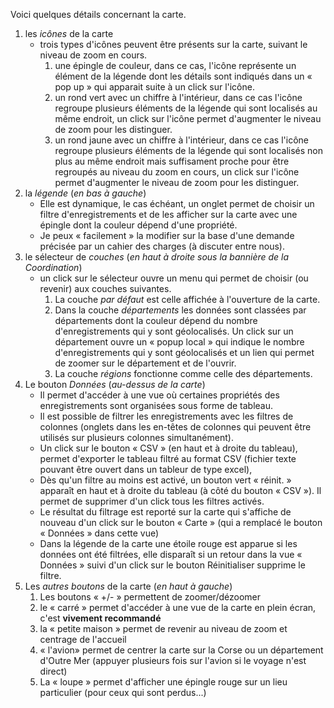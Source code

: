 <link rel="stylesheet" href="https://philquand.github.io/Javascript/Astr/Theme-Markdown.css" />

Voici quelques détails concernant la carte. 

1. les *icônes* de la carte
   * trois types d'icônes peuvent être présents sur la carte, suivant le niveau de zoom en cours.
     1. une épingle de couleur, dans ce cas, l'icône représente un élément de la légende dont les détails sont indiqués dans un  « pop up » qui apparait suite à un click sur l'icône.
     2. un rond vert avec un chiffre à l'intérieur, dans ce cas l'icône regroupe plusieurs éléments de la légende qui sont localisés au même endroit, un click sur l'icône permet d'augmenter le niveau de zoom pour les distinguer.
     3. un rond jaune avec un chiffre à l'intérieur, dans ce cas l'icône regroupe plusieurs éléments de la légende qui sont localisés non plus au même endroit mais suffisament proche pour être regroupés au niveau du zoom en cours, un click sur l'icône permet d'augmenter le niveau de zoom pour les distinguer.
2. la *légende* (<i>en bas à gauche</i>)
   * Elle est dynamique, le cas échéant, un onglet permet de choisir un filtre d'enregistrements et de les afficher sur la carte avec une épingle dont la couleur dépend d'une propriété.
   * Je peux « facilement » la modifier sur la base d'une demande précisée par un cahier des charges (à discuter entre nous). 
3. le sélecteur de *couches* (<i>en haut à droite sous la bannière de la Coordination</i>)
   * un click sur le sélecteur ouvre un menu qui permet de choisir (ou revenir) aux couches suivantes.
     1. La couche *par défaut* est celle affichée à l'ouverture de la carte.
     2. Dans la couche *départements* les données sont classées par départements dont la couleur dépend du nombre d'enregistrements qui y sont géolocalisés. Un click sur un département ouvre un « popup local » qui indique le nombre d'enregistrements qui y sont géolocalisés et un lien qui permet de zoomer sur le département et de l'ouvrir.
     3. La couche *régions* fonctionne comme celle des départements.
4. Le bouton *Données* (<i>au-dessus de la carte</i>)
   * Il permet d'accéder à une vue où certaines propriétés des enregistrements sont organisées sous forme de tableau. 
   * Il est possible de filtrer les enregistrements avec les filtres de colonnes (onglets dans les en-têtes de colonnes qui peuvent être utilisés sur plusieurs colonnes simultanément).
   * Un click sur le bouton « CSV » (en haut et à droite du tableau), permet d'exporter le tableau filtré au format CSV (fichier texte pouvant être ouvert dans un tableur de type excel), 
   * Dès qu'un filtre au moins est activé, un bouton vert « réinit. » apparaît en haut et à droite du tableau (à côté du bouton « CSV »). Il permet de supprimer d'un click tous les filtres activés.
   * Le résultat du filtrage est reporté sur la carte qui s'affiche de nouveau d'un click sur le bouton « Carte » (qui a remplacé le bouton « Données » dans cette vue) 
   * Dans la légende de la carte une étoile rouge est apparue si les données ont été filtrées, elle disparaît si un retour dans la vue « Données » suivi d'un click sur le bouton Réinitialiser supprime le filtre.
5. Les *autres boutons* de la carte (<i>en haut à gauche</i>)
   1. Les boutons « +/- » permettent de zoomer/dézoomer
   2. le « carré » permet d'accéder à une vue de la carte en plein écran, c'est **vivement recommandé**
   3. la « petite maison » permet de revenir au niveau de zoom et centrage de l'accueil 
   4. « l'avion» permet de centrer la carte sur la Corse ou un département d'Outre Mer (appuyer plusieurs fois sur l'avion si le voyage n'est direct)
   5. La « loupe » permet d'afficher une épingle rouge sur un lieu particulier (pour ceux qui sont perdus...)
